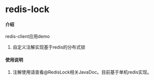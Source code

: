 # redis-lock

#### 介绍
redis-client应用demo
1. 自定义注解实现基于redis的分布式锁

#### 使用说明

1. 注解使用请查看@RedisLock相关JavaDoc。目前基于单机redis实现。
